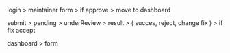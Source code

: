 login > maintainer form > if approve > move to dashboard


submit > pending > underReview >  result > ( succes, reject, change fix ) > if fix accept

dashboard > form
